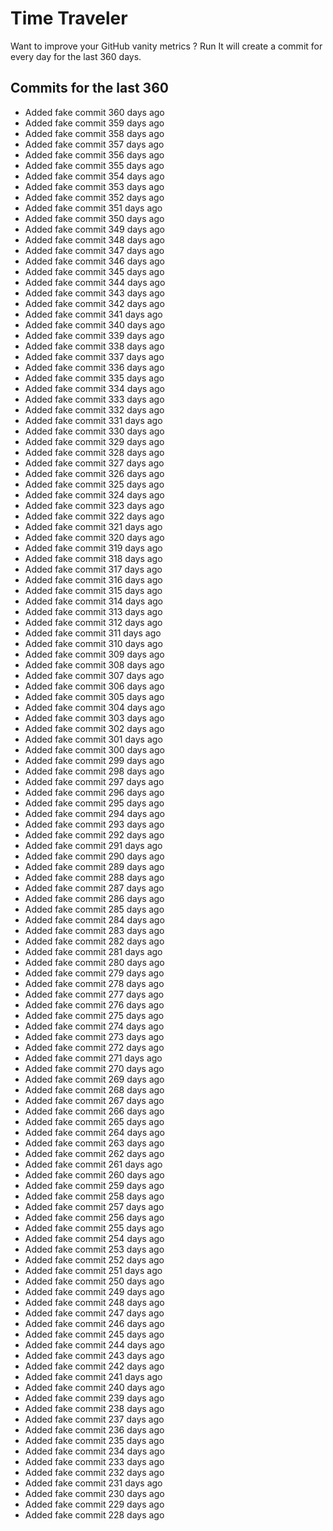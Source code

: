 # Time Traveler

Want to improve your GitHub vanity metrics ?
Run 
It will create a commit for every day for the last 360 days.

## Commits for the last 360

- Added fake commit  360 days ago
- Added fake commit  359 days ago
- Added fake commit  358 days ago
- Added fake commit  357 days ago
- Added fake commit  356 days ago
- Added fake commit  355 days ago
- Added fake commit  354 days ago
- Added fake commit  353 days ago
- Added fake commit  352 days ago
- Added fake commit  351 days ago
- Added fake commit  350 days ago
- Added fake commit  349 days ago
- Added fake commit  348 days ago
- Added fake commit  347 days ago
- Added fake commit  346 days ago
- Added fake commit  345 days ago
- Added fake commit  344 days ago
- Added fake commit  343 days ago
- Added fake commit  342 days ago
- Added fake commit  341 days ago
- Added fake commit  340 days ago
- Added fake commit  339 days ago
- Added fake commit  338 days ago
- Added fake commit  337 days ago
- Added fake commit  336 days ago
- Added fake commit  335 days ago
- Added fake commit  334 days ago
- Added fake commit  333 days ago
- Added fake commit  332 days ago
- Added fake commit  331 days ago
- Added fake commit  330 days ago
- Added fake commit  329 days ago
- Added fake commit  328 days ago
- Added fake commit  327 days ago
- Added fake commit  326 days ago
- Added fake commit  325 days ago
- Added fake commit  324 days ago
- Added fake commit  323 days ago
- Added fake commit  322 days ago
- Added fake commit  321 days ago
- Added fake commit  320 days ago
- Added fake commit  319 days ago
- Added fake commit  318 days ago
- Added fake commit  317 days ago
- Added fake commit  316 days ago
- Added fake commit  315 days ago
- Added fake commit  314 days ago
- Added fake commit  313 days ago
- Added fake commit  312 days ago
- Added fake commit  311 days ago
- Added fake commit  310 days ago
- Added fake commit  309 days ago
- Added fake commit  308 days ago
- Added fake commit  307 days ago
- Added fake commit  306 days ago
- Added fake commit  305 days ago
- Added fake commit  304 days ago
- Added fake commit  303 days ago
- Added fake commit  302 days ago
- Added fake commit  301 days ago
- Added fake commit  300 days ago
- Added fake commit  299 days ago
- Added fake commit  298 days ago
- Added fake commit  297 days ago
- Added fake commit  296 days ago
- Added fake commit  295 days ago
- Added fake commit  294 days ago
- Added fake commit  293 days ago
- Added fake commit  292 days ago
- Added fake commit  291 days ago
- Added fake commit  290 days ago
- Added fake commit  289 days ago
- Added fake commit  288 days ago
- Added fake commit  287 days ago
- Added fake commit  286 days ago
- Added fake commit  285 days ago
- Added fake commit  284 days ago
- Added fake commit  283 days ago
- Added fake commit  282 days ago
- Added fake commit  281 days ago
- Added fake commit  280 days ago
- Added fake commit  279 days ago
- Added fake commit  278 days ago
- Added fake commit  277 days ago
- Added fake commit  276 days ago
- Added fake commit  275 days ago
- Added fake commit  274 days ago
- Added fake commit  273 days ago
- Added fake commit  272 days ago
- Added fake commit  271 days ago
- Added fake commit  270 days ago
- Added fake commit  269 days ago
- Added fake commit  268 days ago
- Added fake commit  267 days ago
- Added fake commit  266 days ago
- Added fake commit  265 days ago
- Added fake commit  264 days ago
- Added fake commit  263 days ago
- Added fake commit  262 days ago
- Added fake commit  261 days ago
- Added fake commit  260 days ago
- Added fake commit  259 days ago
- Added fake commit  258 days ago
- Added fake commit  257 days ago
- Added fake commit  256 days ago
- Added fake commit  255 days ago
- Added fake commit  254 days ago
- Added fake commit  253 days ago
- Added fake commit  252 days ago
- Added fake commit  251 days ago
- Added fake commit  250 days ago
- Added fake commit  249 days ago
- Added fake commit  248 days ago
- Added fake commit  247 days ago
- Added fake commit  246 days ago
- Added fake commit  245 days ago
- Added fake commit  244 days ago
- Added fake commit  243 days ago
- Added fake commit  242 days ago
- Added fake commit  241 days ago
- Added fake commit  240 days ago
- Added fake commit  239 days ago
- Added fake commit  238 days ago
- Added fake commit  237 days ago
- Added fake commit  236 days ago
- Added fake commit  235 days ago
- Added fake commit  234 days ago
- Added fake commit  233 days ago
- Added fake commit  232 days ago
- Added fake commit  231 days ago
- Added fake commit  230 days ago
- Added fake commit  229 days ago
- Added fake commit  228 days ago
